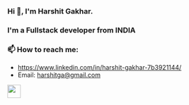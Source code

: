 ### Hi 👋, I'm Harshit Gakhar.

### I'm a Fullstack developer from INDIA

### 📫 How to reach me:
- https://www.linkedin.com/in/harshit-gakhar-7b3921144/
- Email: harshitga@gmail.com

 <img src="https://raw.githubusercontent.com/harshit860/harshit860/master/wave.gif" width="30px">
<!--
**harshit860/harshit860** is a ✨ _special_ ✨ repository because its `README.md` (this file) appears on your GitHub profile.

Here are some ideas to get you started:

- 🔭 I’m currently working on ...
- 🌱 I’m currently learning ...
- 👯 I’m looking to collaborate on ...
- 🤔 I’m looking for help with ...
- 💬 Ask me about ...
- 📫 How to reach me: ...
- 😄 Pronouns: ...
- ⚡ Fun fact: ...
-->
